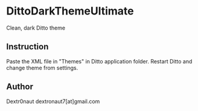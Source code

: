 # DittoDarkThemeUltimate
Clean, dark Ditto theme

## Instruction
Paste the XML file in "Themes" in Ditto application folder. Restart Ditto and change theme from settings.

## Author
Dextr0naut
dextronaut7[at]gmail.com
